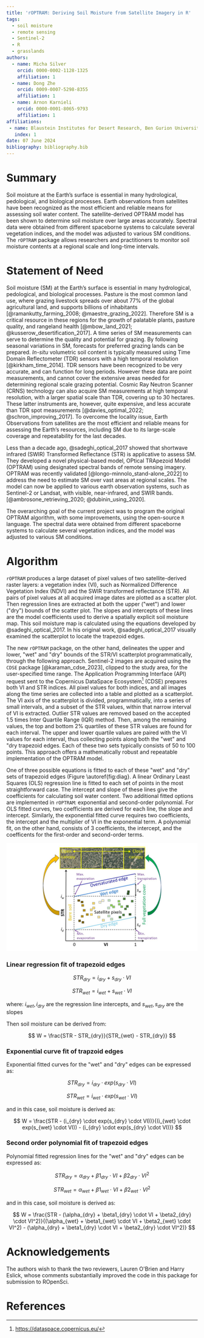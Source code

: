 ```yaml
---
title: 'rOPTRAM: Deriving Soil Moisture from Satellite Imagery in R'
tags:
  - soil moisture
  - remote sensing
  - Sentinel-2
  - R
  - grasslands
authors:
  - name: Micha Silver
    orcid: 0000-0002-1128-1325
    affiliation: 1
  - name: Dong Zhe
    orcid: 0009-0007-5298-8355
    affiliation: 1
  - name: Arnon Karnieli
    orcid: 0000-0001-8065-9793
    affiliation: 1
affiliations:
 - name: Blaustein Institutes for Desert Research, Ben Gurion University, Israel
   index: 1
date: 07 June 2024
bibliography: bibliography.bib
---
```


# Summary

Soil moisture at the Earth’s surface is essential in many hydrological, pedological, and biological processes. Earth observations from satellites have been recognized as the most efficient and reliable means for assessing soil water content.  The satellite-derived OPTRAM model has been shown to determine soil moisture over large areas accurately. Spectral data were obtained from different spaceborne systems to calculate several vegetation indices, and the model was adjusted to various SM conditions. The ``rOPTRAM`` package allows researchers and practitioners to monitor soil moisture contents at a regional scale and long-time intervals.

# Statement of Need

Soil moisture (SM) at the Earth’s surface is essential in many hydrological, pedological, and biological processes. Pasture is the most common land use, where grazing livestock spreads over about 77% of the global agricultural land, and supports billions of inhabitants [@ramankutty_farming_2008; @maestre_grazing_2022]. Therefore SM is a critical resource in these regions for the growth of palatable plants, pasture quality, and rangeland health [@mbow_land_2021; @kusserow_desertification_2017]. A time series of SM measurements can serve to determine the quality and potential for grazing. By following seasonal variations in SM, forecasts for preferred grazing lands can be prepared. *In-situ* volumetric soil content is typically measured using Time Domain Reflectometer (TDR) sensors with a high temporal resolution [@kirkham_time_2014]. TDR sensors have been recognized to be very accurate, and can function for long periods. However these data are point measurements, and cannot cover the extensive areas needed for determining regional scale grazing potential. Cosmic Ray Neutron Scanner (CRNS) technology can also acquire SM measurements at high temporal resolution, with a larger spatial scale than TDR, covering up to 30 hectares. These latter instruments are, however, quite expensive, and less accurate than TDR spot measurements [@davies_optimal_2022; @schron_improving_2017]. To overcome the locality issue, Earth Observations from satellites are the most efficient and reliable means for assessing the Earth’s resources, including SM due to its large-scale coverage and repeatability for the last decades. 

Less than a decade ago, @sadeghi_optical_2017 showed that shortwave infrared (SWIR) Transformed Reflectance (STR) is applicative to assess SM. They developed a novel physical-based model, OPtical TRApezoid Model (OPTRAM) using designated spectral bands of remote sensing imagery. OPTRAM was recently validated [@longo-minnolo_stand-alone_2022] to address the need to estimate SM over vast areas at regional scales. The model can now be applied to various earth observation systems, such as Sentinel-2 or Landsat, with visible, near-infrared, and SWIR bands. [@ambrosone_retrieving_2020; @dubinin_using_2020].

The overarching goal of the current project was to program the original OPTRAM algorithm, with some improvements, using the open-source ``R`` language. The spectral data were obtained from different spaceborne systems to calculate several vegetation indices, and the model was adjusted to various SM conditions.  


# Algorithm

``rOPTRAM`` produces a large dataset of pixel values of two satellite-derived raster layers: a vegetation index (VI), such as Normalized Difference Vegetation Index (NDVI) and the SWIR transformed reflectance (STR). All pairs of pixel values at all acquired image dates are plotted as a scatter plot. Then regression lines are extracted at both the upper ("wet") and lower ("dry") bounds of the scatter plot. The slopes and intercepts of these lines are the model coefficients used to derive a spatially explicit soil moisture map. This soil moisture map is calculated using the equations developed by @sadeghi_optical_2017. In his original work, @sadeghi_optical_2017 visually examined the scatterplot to locate the trapezoid edges.

The new ``rOPTRAM`` package, on the other hand, delineates the upper and lower, "wet" and "dry" bounds of the STR/VI scatterplot programmatically, through the following approach. Sentinel-2 images are acquired using the ``CDSE`` package [@karaman_cdse_2023], clipped to the study area, for the user-specified time range. The Application Programming Interface (API) request sent to the Copernicus DataSpace Ecosystem[^1] (CDSE) prepares both VI and STR indices. All pixel values for both indices, and all images along the time series are collected into a table and plotted as a scatterplot. The VI axis of the scatterplot is divided, programmatically, into a series of small intervals, and a subset of the STR values, within that narrow interval of VI is extracted. Outlier STR values are removed based on the accepted 1.5 times Inter Quartile Range (IQR) method. Then, among the remaining values, the top and bottom 2% quartiles of these STR values are found for each interval. The upper and lower quartile values are paired with the VI values for each interval, thus collecting points along both the "wet" and "dry trapezoid edges. Each of these two sets typically consists of 50 to 100 points. This approach offers a mathematically robust and repeatable implementation of the OPTRAM model.

One of three possible equations is fitted to each of these "wet" and "dry" sets of trapezoid edges (Figure \autoref{fig:diag}. A linear Ordinary Least Squares (OLS) regression line is fitted to each set of points in the most straightforward case. The intercept and slope of these lines give the coefficients for calculating soil water content. Two additional fitted options are implemented in ``rOPTRAM``: exponential and second-order polynomial. For OLS fitted curves, two coefficients are derived for each line, the slope and intercept. Similarly, the exponential fitted curve requires two coefficients, the intercept and the multiplier of VI in the exponential term. A polynomial fit, on the other hand, consists of 3 coefficients, the intercept, and the coefficents for the first-order and second-order terms. 

![OPTRAM schematic diagram.\label{fig:diag}](GIS/OPTRAM_diagram.jpg)

[^1]: https://dataspace.copernicus.eu/

### Linear regression fit of trapezoid edges

$$  STR_{dry} = i_{dry} + s_{dry} \cdot VI $$

$$ STR_{wet} = i_{wet} + s_{wet} \cdot VI $$

where:
$i_{wet}, i_{dry}$ are the regression line intercepts, and
$s_{wet}, s_{dry}$ are the slopes

Then soil moisture can be derived from:

$$  W = \frac{STR - STR_{dry}}{STR_{wet} - STR_{dry}} $$

### Exponential curve fit of trapzoid edges

Exponential fitted curves for the "wet" and "dry" edges can be expressed as:

$$  STR_{dry} = i_{dry} \cdot exp(s_{dry} \cdot VI) $$

$$  STR_{wet} = i_{wet} \cdot exp(s_{wet} \cdot VI)  $$

and in this case, soil moisture is derived as:

$$  W = \frac{STR - (i_{dry} \cdot exp(s_{dry} \cdot VI))}{(i_{wet} \cdot exp(s_{wet} \cdot VI)) - (i_{dry} \cdot exp(s_{dry} \cdot VI))} $$

 
### Second order polynomial fit of trapezoid edges

Polynomial fitted regression lines for the "wet" and "dry" edges can be expressed as:

$$  STR_{dry} = \alpha_{dry} + \beta1_{dry} \cdot VI + \beta2_{dry} \cdot VI^2 $$

$$  STR_{wet} = \alpha_{wet} + \beta1_{wet} \cdot VI + \beta2_{wet} \cdot VI^2 $$


and in this case, soil moisture is derived as:

$$ W = \frac{STR - (\alpha_{dry} + \beta1_{dry} \cdot VI + \beta2_{dry} \cdot VI^2)}{(\alpha_{wet} + \beta1_{wet} \cdot VI + \beta2_{wet} \cdot VI^2) - (\alpha_{dry} + \beta1_{dry} \cdot VI + \beta2_{dry} \cdot VI^2)} $$

# Acknowledgements

The authors wish to thank the two reviewers, Lauren O'Brien and Harry Eslick, whose comments substantially improved the code in this package for submission to ROpenSci.

# References

